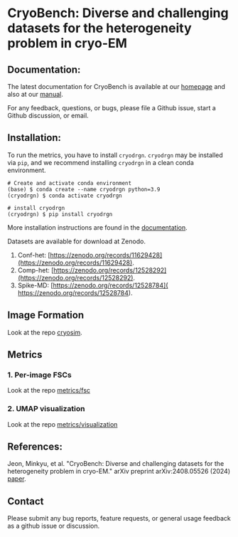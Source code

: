 # CryoBench: Diverse and challenging datasets for the heterogeneity problem in cryo-EM

## Documentation:

The latest documentation for CryoBench is available at our [homepage](https://cryobench.cs.princeton.edu/) and also at
our [manual](https://ez-lab.gitbook.io/cryobench).

For any feedback, questions, or bugs, please file a Github issue, start a Github discussion, or email.

## Installation:
To run the metrics, you have to install `cryodrgn`.
`cryodrgn` may be installed via `pip`, and we recommend installing `cryodrgn` in a clean conda environment.

    # Create and activate conda environment
    (base) $ conda create --name cryodrgn python=3.9
    (cryodrgn) $ conda activate cryodrgn

    # install cryodrgn
    (cryodrgn) $ pip install cryodrgn

More installation instructions are found in the [documentation](https://ez-lab.gitbook.io/cryodrgn/installation).

Datasets are available for download at Zenodo.

1. Conf-het: [https://zenodo.org/records/11629428](https://zenodo.org/records/11629428).
2. Comp-het: [https://zenodo.org/records/12528292](https://zenodo.org/records/12528292).
3. Spike-MD: [https://zenodo.org/records/12528784]( https://zenodo.org/records/12528784).

## Image Formation
Look at the repo [cryosim](https://github.com/ml-struct-bio/CryoBench/tree/main/cryosim).

## Metrics

### 1. Per-image FSCs
Look at the repo [metrics/fsc](https://github.com/ml-struct-bio/CryoBench/tree/main/metrics/fsc)

### 2. UMAP visualization
Look at the repo [metrics/visualization](https://github.com/ml-struct-bio/CryoBench/tree/main/metrics/visualization)


## References:

Jeon, Minkyu, et al. "CryoBench: Diverse and challenging datasets for the heterogeneity problem in cryo-EM." arXiv preprint arXiv:2408.05526 (2024) [paper](https://arxiv.org/abs/2408.05526).

## Contact

Please submit any bug reports, feature requests, or general usage feedback as a github issue or discussion.
